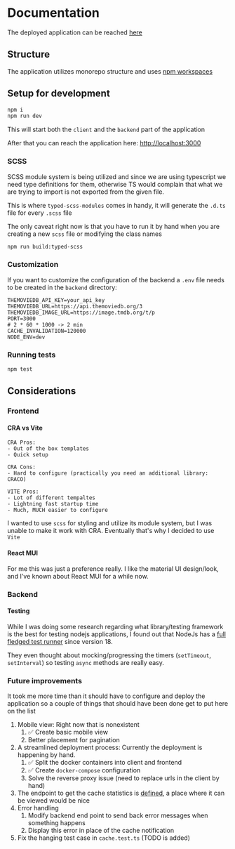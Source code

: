 # Documentation

The deployed application can be reached [here](https://rpi1.sslprvy.hu/assignment/)

## Structure
The application utilizes monorepo structure and uses [npm workspaces](https://docs.npmjs.com/cli/v10/using-npm/workspaces)


## Setup for development
```bash
npm i
npm run dev
```
This will start both the `client` and the `backend` part of the application

After that you can reach the application here: [http://localhost:3000](http://localhost:3000)

### SCSS
SCSS module system is being utilized and since we are using typescript we need type definitions for them,
otherwise TS would complain that what we are trying to import is not exported from the given file.

This is where `typed-scss-modules` comes in handy, it will generate the `.d.ts` file for every `.scss` file

The only caveat right now is that you have to run it by hand when you are creating a new `scss` file
or modifying the class names

```bash
npm run build:typed-scss
```

### Customization
If you want to customize the configuration of the backend a `.env` file needs to be created in the `backend` directory:
```
THEMOVIEDB_API_KEY=your_api_key
THEMOVIEDB_URL=https://api.themoviedb.org/3
THEMOVIEDB_IMAGE_URL=https://image.tmdb.org/t/p
PORT=3000
# 2 * 60 * 1000 -> 2 min
CACHE_INVALIDATION=120000
NODE_ENV=dev
```

### Running tests
```bash
npm test
```

## Considerations

### Frontend

#### CRA vs Vite
```
CRA Pros:
- Out of the box templates
- Quick setup

CRA Cons:
- Hard to configure (practically you need an additional library: CRACO)
```
```
VITE Pros:
- Lot of different tempaltes
- Lightning fast startup time
- Much, MUCH easier to configure 
```

I wanted to use `scss` for styling and utilize its module system, but I was unable to make it work with CRA.
Eventually that's why I decided to use `Vite`

#### React MUI
For me this was just a preference really. I like the material UI design/look, and I've known about React MUI for a while now.

### Backend
#### Testing
While I was doing some research regarding what library/testing framework is the best for testing nodejs applications,
I found out that NodeJs has a [full fledged test runner](https://nodejs.org/docs/latest-v20.x/api/test.html) since version 18.

They even thought about mocking/progressing the timers (`setTimeout`, `setInterval`) so testing `async` methods are really easy.

### Future improvements
It took me more time than it should have to configure and deploy the application so a couple of things
that should have been done get to put here on the list

1. Mobile view: Right now that is nonexistent
   1. ✅ Create basic mobile view
   2. Better placement for pagination
2. A streamlined deployment process: Currently the deployment is happening by hand.
   1. ✅ Split the docker containers into client and frontend
   2. ✅ Create `docker-compose` configuration
   3. Solve the reverse proxy issue (need to replace urls in the client by hand)
3. The endpoint to get the cache statistics is [defined](https://rpi1.sslprvy.hu/assignment/cache-stats), a place where it can be viewed would be nice
4. Error handling
   1. Modify backend end point to send back error messages when something happens
   2. Display this error in place of the cache notification
5. Fix the hanging test case in `cache.test.ts` (TODO is added)
